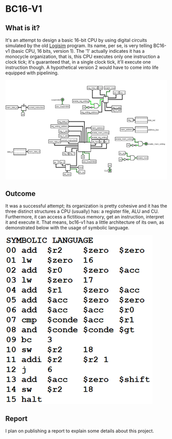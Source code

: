# BC16-V1
## What is it?
It's an attempt to design a basic 16-bit CPU by using digital circuits simulated by the old [Logisim](http://www.cburch.com/logisim/) program.
Its name, per se, is very telling BC16-v1 (basic CPU, 16 bits, version 1). 
The '1' actually indicates it has a monocycle organization, that is, this CPU executes only one instruction a clock tick;
it's guaranteed that, in a single clock tick, it'll execute one instruction though.
A hypothetical version 2 would have to come into life equipped with pipelining.

![high_level_view](https://github.com/adfcf/bc16-v1/blob/main/high_level_view.png)

## Outcome
It was a successful attempt; its organization is pretty cohesive and it has the three distinct structures a CPU (usually) has: a register file, ALU and CU.
Furthermore, it can access a fictitious memory, get an instruction, interpret it and execute it. That means, bc16-v1 has a little architecture of its own, as demonstrated below with the usage of symbolic language.

![symbolic_language_example](https://github.com/adfcf/bc16-v1/blob/main/symbolic_language_example.png)

## Report
I plan on publishing a report to explain some details about this project.

